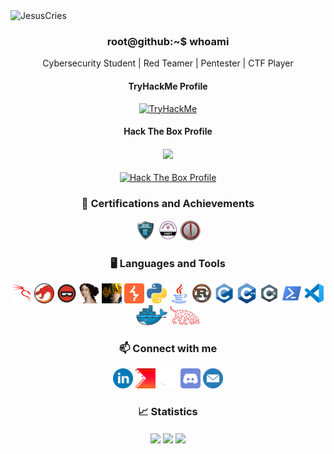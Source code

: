 <img src="https://readme-typing-svg.demolab.com?font=Fira+Code&size=50&pause=1000&color=00F72B&background=000000&center=true&vCenter=true&width=1000&height=100&lines=JesusCries" alt="JesusCries" />

<h3 align='center'> root@github:~$ whoami </h3>

<p align='center'>Cybersecurity Student | Red Teamer | Pentester | CTF Player</p>

<div align='center'>
<h4>TryHackMe Profile</h4>
<a title="TryHackMe Profile" href="https://tryhackme.com/p/JesusCries">
<img src="https://tryhackme-badges.s3.amazonaws.com/JesusCries.png" alt="TryHackMe"></a>
<h4>Hack The Box Profile</h4>
<h4><img src="https://img.shields.io/badge/-HackTheBox-%239FEF00?style=for-the-badge&logo=hackthebox&logoColor=white"></h4>
<a title="Hack The Box Profile" href="https://app.hackthebox.com/profile/684628">
<img src="http://www.hackthebox.com/badge/image/684628" alt="Hack The Box Profile"></a>

### 🏅 Certifications and Achievements
<a href="https://www.credential.net/df2366a8-5f68-4ce7-8470-80372ba8f484">![CRTP](./icons/crtp.png "CRTP")</a>
<a href="https://www.credential.net/a9b4b408-7d22-48ce-8798-dcf106552482#gs.3o6vpp">![PNPT](./icons/pnpt.png "PNPT")</a>
<a href="https://api.eu.badgr.io/public/assertions/3Ka2penDSCiL-3A3d24oxQ">![CRTO](./icons/crto.png "CRTO")</a>

### 🖥️ Languages and Tools
![Kali Linux](./icons/kalilinux.png "Kali Linux")
![Ghidra](./icons/Ghidra.png "Ghidra")
![BinaryNinja](./icons/binaryninja.png "BinaryNinja")
![IDA](./icons/idapro.png "IDA")
![Cobalt Strike](./icons/cobaltstrike.png "Cobalt Strike")
![BurpSuite](./icons/BurpSuite.png "BurpSuite")
![Python](./icons/python.png "Python")
![Java](./icons/java.png "Java")
![Rust](./icons/rust.png "Rust")
![C](./icons/c.png "C")
![C++](./icons/cpp.png "C++")
![C#](./icons/csharp.png "C#")
![PowerShell](./icons/powershell.png "PowerShell")
![VScode](./icons/vscode.png "VScode")
![Docker](./icons/docker.png "Docker")
![Bloodhound](./icons/bloodhound.png "Bloodhound")
<!-- ![git](./icons/git.png "git") -->

### 📫 Connect with me
[![Linkedin](./icons/linkedin.png)](https://linkedin.com/in/wesleywong420/)
[![CTFtime](./icons/ctftime.png "CTFtime")](https://ctftime.org/user/114852)
[![Github](./icons/github.png "Github")](https://github.com/WesleyWong420)
[![Discord](./icons/discord.png "Discord")](http://discordapp.com/users/265481821142122517)
[![Email](./icons/mail.png "Email")](mailto:wesleywongkeehan@gmail.com)

### 📈 Statistics
<img align="center" width="49%" src="https://github-readme-stats.vercel.app/api?username=WesleyWong420&theme=chartreuse-dark&show_icons=true&hide_border=true&include_all_commits=true&count_private=true" />
<img align="center" width="49%" src="https://github-readme-streak-stats.herokuapp.com/?user=WesleyWong420&theme=chartreuse-dark&hide_border=true&include_all_commits=true&count_private=true" />
<img align="center" src="https://github-readme-stats.vercel.app/api/top-langs?username=WesleyWong420&theme=chartreuse-dark&show_icons=true&hide_border=true&include_all_commits=true&count_private=true&locale=en&layout=compact" />
</div>
